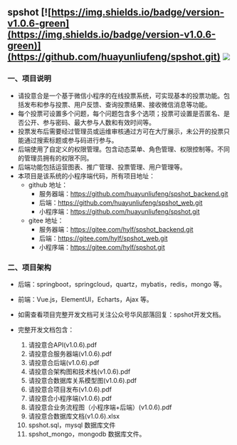 ## spshot              [![https://img.shields.io/badge/version-v1.0.6-green](https://img.shields.io/badge/version-v1.0.6-green)](https://github.com/huayunliufeng/spshot.git)               [![](<https://img.shields.io/badge/author-huayunliufeng-orange>)](https://github.com/huayunliufeng/spshot.git)

### 一、项目说明

- 请投意合是一个基于微信小程序的在线投票系统，可实现基本的投票功能。包括发布和参与投票、用户反馈、查询投票结果、接收微信消息等功能。
- 每个投票可设置多个问题，每个问题包含多个选项；投票可设置是否匿名、是否公开、参与密码、最大参与人数和有效时间等。
- 投票发布后需要经过管理员或运维审核通过方可在大厅展示，未公开的投票只能通过搜索标题或参与码进行参与。
- 后端使用了自定义的权限管理。包含动态菜单、角色管理、权限控制等。不同的管理员拥有的权限不同。
- 后端功能包括运营图表、推广管理、投票管理、用户管理等。
- 本项目是该系统的小程序端代码，所有项目地址：
  - github 地址：
    - 服务器端：https://github.com/huayunliufeng/spshot_backend.git
    - 后端：https://github.com/huayunliufeng/spshot_web.git
    - 小程序端：https://github.com/huayunliufeng/spshot.git
  - gitee 地址：
    - 服务器端：https://gitee.com/hylf/spshot_backend.git
    - 后端：https://gitee.com/hylf/spshot_web.git
    - 小程序端：https://gitee.com/hylf/spshot.git

### 二、项目架构

- 后端：springboot，springcloud，quartz，mybatis，redis，mongo 等。

- 前端：Vue.js，ElementUI，Echarts，Ajax 等。

- 如需查看项目完整开发文档可关注公众号华风部落回复：spshot开发文档。

- 完整开发文档包含：
  1. 请投意合API(v1.0.6).pdf
  2. 请投意合服务器端(v1.0.6).pdf
  3. 请投意合后端(v1.0.6).pdf
  4. 请投意合架构图和技术栈(v1.0.6).pdf
  5. 请投意合数据库关系模型图(v1.0.6).pdf
  6. 请投意合项目发布(v1.0.6).pdf
  7. 请投意合小程序端(v1.0.6).pdf
  8. 请投意合业务流程图（小程序端+后端）(v1.0.6).pdf
  9. 请投意合数据库文档(v1.0.6).xlsx
  10. spshot.sql，mysql 数据库文件
  11. spshot_mongo，mongodb 数据库文件。
  
